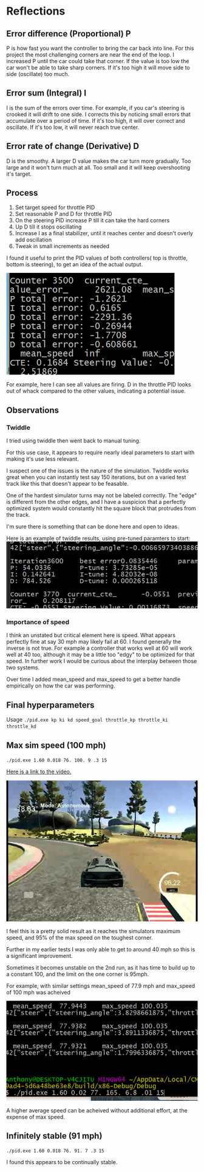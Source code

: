 
# Reflections


## Error difference (Proportional) P

P is how fast you want the controller to bring the car back into line.
For this project the most challenging corners are near the end of the loop.
I increased P until the car could take that corner.
If the value is too low the car won't be able to take sharp corners. 
If it's too high it will move side to side (oscillate) too much.

## Error sum (Integral) I

I is the sum of the errors over time. For example, if you car's steering is crooked it will drift to one side. I corrects this by noticing small errors that accumulate over a period of time.
If it's too high, it will over correct and oscillate.
If it's too low, it will never reach true center.

## Error rate of change (Derivative) D

D is the smoothy. A larger D value makes the car turn more gradually.
Too large and it won't turn much at all.
Too small and it will keep overshooting it's target.

## Process
1. Set target speed for throttle PID
2. Set reasonable P and D for throttle PID
3. On the steering PID increase P till it can take the hard corners
4. Up D till it stops oscillating
5. Increase I as a final stabilizer, until it reaches center and doesn't overly add oscillation
6. Tweak in small increments as needed

I found it useful to print the PID values of both controllers(
top is throttle, bottom is steering), to get an idea of the actual output.

![controller_error](images/controller_error.png)

For example, here I can see all values are firing. D in the throttle PID looks out of whack compared to the other values, indicating a potential issue.

## Observations

### Twiddle
I tried using twiddle then went back to manual tuning. 

For this use case, it appears to require nearly ideal parameters to start with making it's use less relevant.

I suspect one of the issues is the nature of the simulation. Twiddle works great when you can instantly test say 150 iterations, but on a varied test track like this that doesn't appear to be feasable.

One of the hardest simulator turns may not be labeled correctly. The "edge" is different from the other edges, and I have a suspicion that a perfectly optimized system would constantly hit the square block that protrudes from the track.

I'm sure there is something that can be done here and open to ideas.

Here is an example of twiddle results, using pre-tuned paramters to start:
![twiddle-testing](images/twiddle-testing.jpg)

### Importance of speed

I think an unstated but critical element here is speed. 
What appears perfectly fine at say 30 mph may likely fail at 60. I found generally the inverse is not true. For example a controller that works well at 60 will work well at 40 too, although it may be a little too "edgy" to be optimized for that speed.
In further work I would be curious about the interplay between those two systems.

Over time I added mean_speed and max_speed to get a better handle empirically on how the car was performing.

## Final hyperparameters

Usage `./pid.exe kp ki kd speed_goal throttle_kp throttle_ki throttle_kd`

## Max sim speed (100 mph)
`./pid.exe 1.60 0.018 76. 100. 9 .3 15`

[Here is a link to the video.](video/100-run.mp4)

![96-corner](images/96-corner.png)

I feel this is a pretty solid result as it reaches the simulators maximum speed,
and 95% of the max speed on the toughest corner.

Further in my earlier tests I was only able to get to around 40 mph so this is a significant improvement.

Sometimes it becomes unstable on the 2nd run,
as it has time to build up to a constant 100,
and the limit on the one corner is 95mph.

For example, with similar settings mean_speed of 77.9 mph and max_speed of 100 mph was acheived

![super-speed-10](images/super-speed-10.png)

A higher average speed can be acheived without additional effort, at the expense of max speed.

## Infinitely stable (91 mph)
`./pid.exe 1.60 0.018 76. 91. 7 .3 15`

I found this appears to be continually stable.






